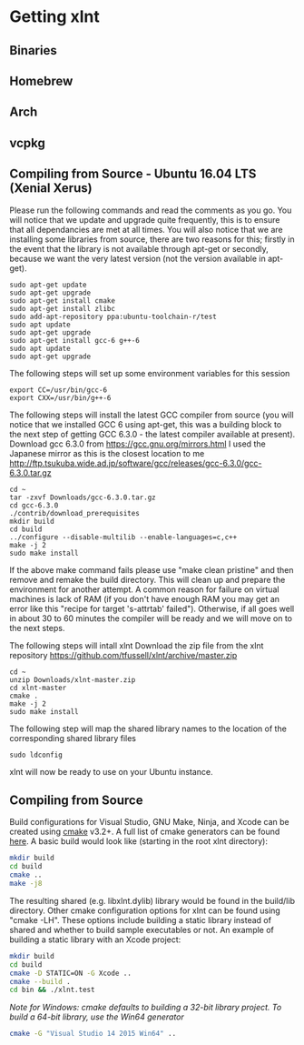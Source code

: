 # Getting xlnt

## Binaries

## Homebrew

## Arch

## vcpkg

## Compiling from Source - Ubuntu 16.04 LTS (Xenial Xerus) 
Please run the following commands and read the comments as you go.
You will notice that we update and upgrade quite frequently, this is to ensure that all dependancies are met at all times. You will also notice that we are installing some libraries from source, there are two reasons for this; firstly in the event that the library is not available through apt-get or secondly, because we want the very latest version (not the version available in apt-get).
```
sudo apt-get update
sudo apt-get upgrade
sudo apt-get install cmake
sudo apt-get install zlibc
sudo add-apt-repository ppa:ubuntu-toolchain-r/test
sudo apt update
sudo apt-get upgrade
sudo apt-get install gcc-6 g++-6
sudo apt update
sudo apt-get upgrade
```
The following steps will set up some environment variables for this session
```
export CC=/usr/bin/gcc-6  
export CXX=/usr/bin/g++-6
```
The following steps will install the latest GCC compiler from source (you will notice that we installed GCC 6 using apt-get, this was a building block to the next step of getting GCC 6.3.0 - the latest compiler available at present).
Download gcc 6.3.0 from https://gcc.gnu.org/mirrors.html I used the Japanese mirror as this is the closest location to me http://ftp.tsukuba.wide.ad.jp/software/gcc/releases/gcc-6.3.0/gcc-6.3.0.tar.gz

```
cd ~
tar -zxvf Downloads/gcc-6.3.0.tar.gz
cd gcc-6.3.0
./contrib/download_prerequisites
mkdir build
cd build
../configure --disable-multilib --enable-languages=c,c++
make -j 2
sudo make install
```
If the above make command fails please use "make clean pristine" and then remove and remake the build directory. This will clean up and prepare the environment for another attempt. A common reason for failure on virtual machines is lack of RAM (if you don't have enough RAM you may get an error like this "recipe for target 's-attrtab' failed"). Otherwise, if all goes well in about 30 to 60 minutes the compiler will be ready and we will move on to the next steps.

The following steps will intall xlnt
Download the zip file from the xlnt repository
https://github.com/tfussell/xlnt/archive/master.zip
```
cd ~
unzip Downloads/xlnt-master.zip
cd xlnt-master
cmake .
make -j 2
sudo make install
```
The following step will map the shared library names to the location of the corresponding shared library files
```
sudo ldconfig
```
xlnt will now be ready to use on your Ubuntu instance. 

## Compiling from Source

Build configurations for Visual Studio, GNU Make, Ninja, and Xcode can be created using [cmake](https://cmake.org/) v3.2+. A full list of cmake generators can be found [here](https://cmake.org/cmake/help/v3.0/manual/cmake-generators.7.html). A basic build would look like (starting in the root xlnt directory):

```bash
mkdir build
cd build
cmake ..
make -j8
```

The resulting shared (e.g. libxlnt.dylib) library would be found in the build/lib directory. Other cmake configuration options for xlnt can be found using "cmake -LH". These options include building a static library instead of shared and whether to build sample executables or not. An example of building a static library with an Xcode project:

```bash
mkdir build
cd build
cmake -D STATIC=ON -G Xcode ..
cmake --build .
cd bin && ./xlnt.test
```
*Note for Windows: cmake defaults to building a 32-bit library project. To build a 64-bit library, use the Win64 generator*
```bash
cmake -G "Visual Studio 14 2015 Win64" ..
```

